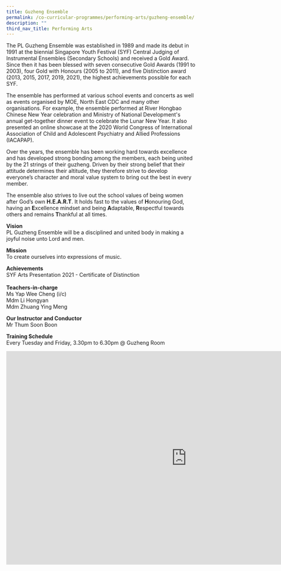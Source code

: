 ```yaml
---
title: Guzheng Ensemble
permalink: /co-curricular-programmes/performing-arts/guzheng-ensemble/
description: ""
third_nav_title: Performing Arts
---
```

The PL Guzheng Ensemble was established in 1989 and made its debut in 1991 at the biennial Singapore Youth Festival (SYF) Central Judging of Instrumental Ensembles (Secondary Schools) and received a Gold Award. Since then it has been blessed with seven consecutive Gold Awards (1991 to 2003), four Gold with Honours (2005 to 2011), and five Distinction award (2013, 2015, 2017, 2019, 2021), the highest achievements possible for each SYF.  
  
The ensemble has performed at various school events and concerts as well as events organised by MOE, North East CDC and many other organisations. For example, the ensemble performed at River Hongbao Chinese New Year celebration and Ministry of National Development's annual get-together dinner event to celebrate the Lunar New Year. It also presented an online showcase at the 2020 World Congress of International Association of Child and Adolescent Psychiatry and Allied Professions  
(IACAPAP).  
  
Over the years, the ensemble has been working hard towards excellence and has developed strong bonding among the members, each being united by the 21 strings of their guzheng. Driven by their strong belief that their attitude determines their altitude, they therefore strive to develop everyone’s character and moral value system to bring out the best in every member.  
  
The ensemble also strives to live out the school values of being women after God’s own&nbsp;**H.E.A.R.T**. It holds fast to the values of&nbsp;**H**onouring God, having an&nbsp;**E**xcellence mindset and being&nbsp;**A**daptable,&nbsp;**R**espectful towards others and remains&nbsp;**T**hankful at all times.  
  
**Vision**  <br>
PL Guzheng Ensemble will be a disciplined and united body in making a joyful noise unto Lord and men.  
  
**Mission**  <br>
To create ourselves into expressions of music.  
  
**Achievements**  <br>
SYF Arts Presentation 2021 - Certificate of Distinction  
&nbsp;  
**Teachers-in-charge**  <br>
Ms Yap Wee Cheng (i/c)  <br>
Mdm Li Hongyan  <br>
Mdm Zhuang Ying Meng  
  
**Our Instructor and Conductor**  <br>
Mr Thum Soon Boon  
  
**Training Schedule**  <br>
Every Tuesday and Friday, 3.30pm to 6.30pm @ Guzheng Room

<iframe allowfullscreen="true" height="569" width="960" frameborder="0" src="https://docs.google.com/presentation/d/e/2PACX-1vQfOo9SBwymmpRQ09NabhnGCd4-4TTpNSctzJTI9eXoOpvHvqcDmAZcyfllLcZM9wyfzRYxSmphMgg8/embed?start=true&amp;loop=true&amp;delayms=3000"></iframe>